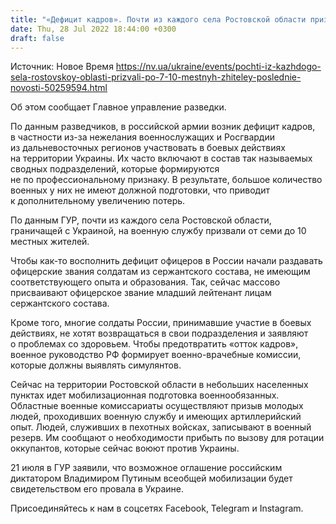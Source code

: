 ```yaml
---
title: "«Дефицит кадров». Почти из каждого села Ростовской области призвали по 7−10 местных жителей — разведка"
date: Thu, 28 Jul 2022 18:44:00 +0300
draft: false
---
```

Источник: Новое Время https://nv.ua/ukraine/events/pochti-iz-kazhdogo-sela-rostovskoy-oblasti-prizvali-po-7-10-mestnyh-zhiteley-poslednie-novosti-50259594.html


 Об этом сообщает Главное управление разведки.

По данным разведчиков, в российской армии возник дефицит кадров, в частности из-за нежелания военнослужащих и Росгвардии из дальневосточных регионов участвовать в боевых действиях на территории Украины. Их часто включают в состав так называемых сводных подразделений, которые формируются не по профессиональному признаку. В результате, большое количество военных у них не имеют должной подготовки, что приводит к дополнительному увеличению потерь.

По данным ГУР, почти из каждого села Ростовской области, граничащей с Украиной, на военную службу призвали от семи до 10 местных жителей.

Чтобы как-то восполнить дефицит офицеров в России начали раздавать офицерские звания солдатам из сержантского состава, не имеющим соответствующего опыта и образования. Так, сейчас массово присваивают офицерское звание младший лейтенант лицам сержантского состава.

Кроме того, многие солдаты России, принимавшие участие в боевых действиях, не хотят возвращаться в свои подразделения и заявляют о проблемах со здоровьем. Чтобы предотвратить «отток кадров», военное руководство РФ формирует военно-врачебные комиссии, которые должны выявлять симулянтов.

Сейчас на территории Ростовской области в небольших населенных пунктах идет мобилизационная подготовка военнообязанных. Областные военные комиссариаты осуществляют призыв молодых людей, проходивших военную службу и имеющих артиллерийский опыт. Людей, служивших в пехотных войсках, записывают в военный резерв. Им сообщают о необходимости прибыть по вызову для ротации оккупантов, которые сейчас воюют против Украины.

 21 июля в ГУР заявили, что возможное оглашение российским диктатором Владимиром Путиным всеобщей мобилизации будет свидетельством его провала в Украине.

Присоединяйтесь к нам в соцсетях Facebook, Telegram и Instagram.

